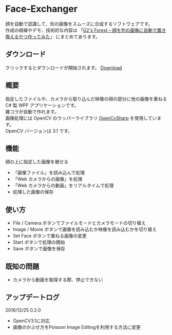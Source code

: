 Face-Exchanger
==============

顔を自動で認識して、別の画像をスムーズに合成するソフトウェアです。  
作成の経緯やデモ、技術的な内容は 「[G2's Forest – 顔を別の画像に自動で置き換えるやつ作ってみた](http://blog.mohyo.net/2016/12/1817/)」 にまとめてあります。

## ダウンロード
クリックするとダウンロードが開始されます。
[Download](https://github.com/0V/Face-Exchanger/releases/download/0.2.0/FaceExchanger0.2.0.zip)
  
## 概要  
指定したファイルや、カメラから取り込んだ映像の顔の部分に他の画像を重ねる C# 製 WPF アプリケーションです。  
雑コラが自動で作れます。  
画像処理には OpenCV のラッパーライブラリ [OpenCvSharp](http://schima.hatenablog.com/entry/2014/01/30/105406) を使用しています。  
OpenCV バージョンは 3.1 です。  
  

## 機能  
顔の上に指定した画像を被せる
* 「画像ファイル」を読み込んで処理  
* 「Web カメラからの画像」を処理  
* 「Web カメラからの動画」をリアルタイムで処理  
* 処理した画像の保存 

## 使い方  
* File / Camera ボタンでファイルモードとカメラモードの切り替え
* Image / Movie ボタンで画像を読み込むか映像を読み込むかを切り替え
* Set Face ボタンで重ねる画像の変更
* Start ボタンで処理の開始
* Save  ボタンで画像を保存
  
  

## 既知の問題
* カメラから動画を取得する際、停止できない  

## アップデートログ
2016/12/25 0.2.0
* OpenCV3.1に対応
* 画像のかぶせ方をPoisson Image Editingを利用する方法に変更
